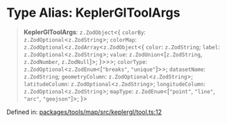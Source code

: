# Type Alias: KeplerGlToolArgs

> **KeplerGlToolArgs**: `z.ZodObject`\<\{ `colorBy`: `z.ZodOptional`\<`z.ZodString`\>; `colorMap`: `z.ZodOptional`\<`z.ZodArray`\<`z.ZodObject`\<\{ `color`: `z.ZodString`; `label`: `z.ZodOptional`\<`z.ZodString`\>; `value`: `z.ZodUnion`\<\[`z.ZodString`, `z.ZodNumber`, `z.ZodNull`\]\>; \}\>\>\>; `colorType`: `z.ZodOptional`\<`z.ZodEnum`\<\[`"breaks"`, `"unique"`\]\>\>; `datasetName`: `z.ZodString`; `geometryColumn`: `z.ZodOptional`\<`z.ZodString`\>; `latitudeColumn`: `z.ZodOptional`\<`z.ZodString`\>; `longitudeColumn`: `z.ZodOptional`\<`z.ZodString`\>; `mapType`: `z.ZodEnum`\<\[`"point"`, `"line"`, `"arc"`, `"geojson"`\]\>; \}\>

Defined in: [packages/tools/map/src/keplergl/tool.ts:12](https://github.com/GeoDaCenter/openassistant/blob/0a6a7e7306d75a25dc968b3117f04cb7bd613bec/packages/tools/map/src/keplergl/tool.ts#L12)
